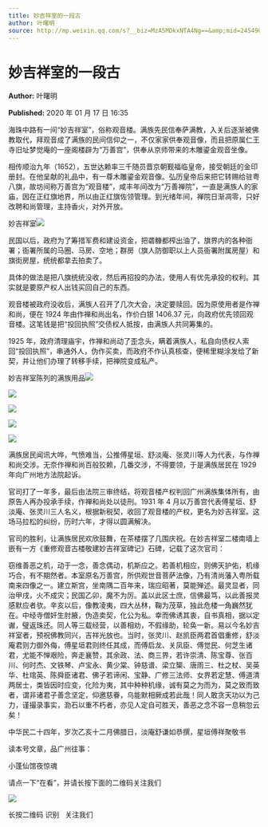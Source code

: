 ```yaml
---
title: 妙吉祥室的一段古
author: 叶曙明
source: http://mp.weixin.qq.com/s?__biz=MzA5MDkxNTA4Ng==&amp;mid=2454908809&amp;idx=1&amp;sn=deae0256f2d6e543bc5bb0c5fb12e9b1&amp;chksm=87a227e8b0d5aefeb9edfe5a606aea93359245d425cda9037d73c1d0e1fbf366a0d5bd72a641#rd
---
```


# 妙吉祥室的一段古

**Author:** 叶曙明

**Published:** 2020 年 01 月 17 日 16:35

海珠中路有一间“妙吉祥室”，俗称观音楼。满族先民信奉萨满教，入关后逐渐被佛教取代，拜观音成了满族的民间信仰之一，不仅家家供奉观音像，而且把原属仁王寺旧址梦觉庵的一座阁楼辟为“万善宫”，供奉从京师带来的木雕鎏金观音坐像。

相传顺治九年（1652），五世达赖率三千随员晋京朝觐福临皇帝，接受朝廷的金印册封。在他呈献的礼品中，有一尊木雕鎏金观音像。弘历皇帝后来把它转赐给驻粤八旗，故坊间称万善宫为“观音楼”，咸丰年间改为“万善禅院”，一直是满族人的家庙，因在正红旗地界，所以由正红旗佐领管理。到光绪年间，禅院日渐凋零，只好改聘和尚管理，主持香火，对外开放。

妙吉祥室![](https://mmbiz.qpic.cn/mmbiz_jpg/PJWG74pLsMZvQkzKmEkEuSBxKnW0BibxhicgkfwXOtdIOknicgUUtrgEU75DbPMtLic90elnOMTvNicflMmYrH4BWvQ/640)

民国以后，政府为了筹措军费和建设资金，把砻糠都榨出油了，旗界内的各种衙署；衙署所属的马圈、马房、空地；群房（旗人防御职以上人员衙署附属房屋）和旗街房屋，统统都拿去拍卖了。

具体的做法是把八旗统统没收，然后再招投的办法，使用人有优先承投的权利。其实就是要原产权人出钱买回自己的东西。

观音楼被政府没收后，满族人召开了几次大会，决定要赎回。因为原使用者是作禅和尚，便在 1924 年由作禅和尚出名，作价白银 1406.37 元，向政府优先领回观音楼。这笔钱是把“投回执照”交债权人抵按，由满族人共同筹集的。

1925 年，政府清理庙宇，作禅和尚动了歪念头，瞒着满族人，私自向债权人索回“投回执照”，串通外人，伪作买卖，而政府不作认真核查，便稀里糊涂发给了新契，并让他们办理了转移手续，把禅院变成私产。

妙吉祥室陈列的满族用品![](https://mmbiz.qpic.cn/mmbiz_png/Ljib4So7yuWj8jLibI7ZgmeXHicmot4sfEvZ2KKKaicSeia7ug0Ny0SOPJTt3IKsHe7jicV5orYsINbwEfXxCMXL5udg/640?wx_fmt=png)

![](https://mmbiz.qpic.cn/mmbiz_png/Ljib4So7yuWj8jLibI7ZgmeXHicmot4sfEvZ2KKKaicSeia7ug0Ny0SOPJTt3IKsHe7jicV5orYsINbwEfXxCMXL5udg/640?wx_fmt=png)

![](https://mmbiz.qpic.cn/mmbiz_jpg/PJWG74pLsMZvQkzKmEkEuSBxKnW0BibxhG18ej27dSYmbONOgibiaic5PjP8NVf01gjAROPSdF22Wwd72vmlnvWlbw/640)

![](https://mmbiz.qpic.cn/mmbiz_png/Ljib4So7yuWj8jLibI7ZgmeXHicmot4sfEvZ2KKKaicSeia7ug0Ny0SOPJTt3IKsHe7jicV5orYsINbwEfXxCMXL5udg/640?wx_fmt=png)

![](https://mmbiz.qpic.cn/mmbiz_png/Ljib4So7yuWj8jLibI7ZgmeXHicmot4sfEvZ2KKKaicSeia7ug0Ny0SOPJTt3IKsHe7jicV5orYsINbwEfXxCMXL5udg/640?wx_fmt=png)

满族居民闻讯大哗，气愤难当，公推傅星垣、舒淡庵、张灵川等人为代表，与作禅和尚交涉。无奈作禅和尚百般狡赖，几番交涉，不得要领，于是满族居民在 1929 年向广州地方法院起诉。

官司打了一年多，最后由法院三审终结，将观音楼产权判回广州满族集体所有，由原告人再办投承手续，作禅和尚处以徒刑。1931 年 4 月以万善宫代表傅星垣、舒淡庵、张灵川三人名义，根据新税契，收回了观音楼的产权，更名为妙吉祥室。这场马拉松的纠纷，历时六年，才得以圆满解决。

官司的胜利，让满族居民欢欣鼓舞，在茶楼摆了几围庆祝。在妙吉祥室二楼南墙上嵌有一方《重修观音古楼敬建妙吉祥室碑记》石碑，记载了这次官司：

窃维善恶之机，动于一念，善念偶动，机斯应之。若善机相应，则佛天护佑，机缘巧合，有不期然者。本室原名万善宫，所供观世音菩萨法像，乃有清尚藩入粤所载南来四像之一。建立斯宫，坐南隅二百年来，瑞应昭著，莫能殚述。最灵显者，同治甲戌，火不成灾；民国乙卯，魔不为厉。盖以此区士庶，信佛最笃，以此善报灵感默应者欤。辛亥以后，像教凌夷，四大丛林，鞠为茂草，独此危楼一角巍然犹在。中经寺僧奸生肘腋，伪造卖契，化公为私。幸而佛诱其衷，自书真相，据以定谳，璧返珠还。同人等三载经营，以善相劝，不假缘助，轮奂一新。易以今名妙吉祥室者，预祝佛教同兴，吉祥光放也。当时，张灵川、赵凯臣两君首倡重修，舒淡庵君则力御外侮，傅星垣君则终任其成，而傅启龙、关凤臣、傅觉民、何芝生诸君，尤能不惮艰险，奔走襄赞，其余政、法、商三界，若许崇清、陈宝尊、张百川、何时杰、文铁琴、卢宝永、黄少棠、钟慈谱、梁立榘、唐雨三、杜之杖、吴英华、杜琯英、陈舜臣诸君、佛子若谛闲、宝静、广修三法师、女界若定慧、傅道清两居士，类皆因时应变，化险为夷，其中种种机缘，诚有莫之为而为，莫之致而致者，谓非诸君子善念坚定，仰邀慈眷，乌能默相厥成若此哉！同人敢贪天功以为己力，谨撮录事实，泐石以重不朽者，亦见人定自可胜天，善恶之念不容一息稍忽云矣！

中华民二十四年，岁次乙亥十二月佛腊日，淡庵舒谦如恭撰，星垣傅祥聚敬书

读本号文章，品广州往事：

小蓬仙馆夜惊魂

请点一下“在看”，并请长按下面的二维码关注我们

![](https://mmbiz.qpic.cn/mmbiz_jpg/PJWG74pLsMaozLudXOzRblBbJLge0Cicrs08tBnq19cGoN0iacXkFnwOiaiaricDicxGzQZsSSZJMHYB9G7FUAlqCzvw/640)

长按二维码 识别   关注我们
